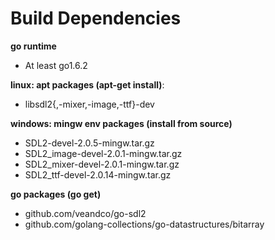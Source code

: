 Build Dependencies
===

**go runtime**

* At least go1.6.2


**linux: apt packages (apt-get install)**:

* libsdl2{,-mixer,-image,-ttf}-dev


**windows: mingw env packages (install from source)**

* SDL2-devel-2.0.5-mingw.tar.gz
* SDL2_image-devel-2.0.1-mingw.tar.gz
* SDL2_mixer-devel-2.0.1-mingw.tar.gz
* SDL2_ttf-devel-2.0.14-mingw.tar.gz 


**go packages (go get)**

* github.com/veandco/go-sdl2
* github.com/golang-collections/go-datastructures/bitarray
